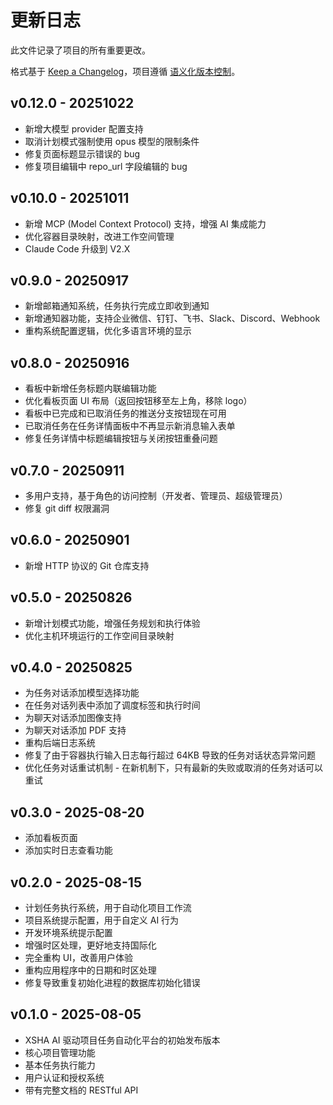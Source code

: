 # 更新日志

此文件记录了项目的所有重要更改。

格式基于 [Keep a Changelog](https://keepachangelog.com/en/1.0.0/)，项目遵循 [语义化版本控制](https://semver.org/spec/v2.0.0.html)。

## v0.12.0 - 20251022

- 新增大模型 provider 配置支持
- 取消计划模式强制使用 opus 模型的限制条件
- 修复页面标题显示错误的 bug
- 修复项目编辑中 repo_url 字段编辑的 bug

## v0.10.0 - 20251011

- 新增 MCP (Model Context Protocol) 支持，增强 AI 集成能力
- 优化容器目录映射，改进工作空间管理
- Claude Code 升级到 V2.X

## v0.9.0 - 20250917

- 新增邮箱通知系统，任务执行完成立即收到通知
- 新增通知器功能，支持企业微信、钉钉、飞书、Slack、Discord、Webhook
- 重构系统配置逻辑，优化多语言环境的显示

## v0.8.0 - 20250916

- 看板中新增任务标题内联编辑功能
- 优化看板页面 UI 布局（返回按钮移至左上角，移除 logo）
- 看板中已完成和已取消任务的推送分支按钮现在可用
- 已取消任务在任务详情面板中不再显示新消息输入表单
- 修复任务详情中标题编辑按钮与关闭按钮重叠问题

## v0.7.0 - 20250911

- 多用户支持，基于角色的访问控制（开发者、管理员、超级管理员）
- 修复 git diff 权限漏洞

## v0.6.0 - 20250901

- 新增 HTTP 协议的 Git 仓库支持

## v0.5.0 - 20250826

- 新增计划模式功能，增强任务规划和执行体验
- 优化主机环境运行的工作空间目录映射

## v0.4.0 - 20250825

- 为任务对话添加模型选择功能
- 在任务对话列表中添加了调度标签和执行时间
- 为聊天对话添加图像支持
- 为聊天对话添加 PDF 支持
- 重构后端日志系统
- 修复了由于容器执行输入日志每行超过 64KB 导致的任务对话状态异常问题
- 优化任务对话重试机制 - 在新机制下，只有最新的失败或取消的任务对话可以重试

## v0.3.0 - 2025-08-20

- 添加看板页面
- 添加实时日志查看功能

## v0.2.0 - 2025-08-15

- 计划任务执行系统，用于自动化项目工作流
- 项目系统提示配置，用于自定义 AI 行为
- 开发环境系统提示配置
- 增强时区处理，更好地支持国际化
- 完全重构 UI，改善用户体验
- 重构应用程序中的日期和时区处理
- 修复导致重复初始化进程的数据库初始化错误

## v0.1.0 - 2025-08-05

- XSHA AI 驱动项目任务自动化平台的初始发布版本
- 核心项目管理功能
- 基本任务执行能力
- 用户认证和授权系统
- 带有完整文档的 RESTful API
